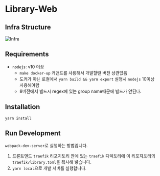 # Library-Web

## Infra Structure

![Infra](/docs/images/infra.png)

## Requirements

- `nodejs`: v10 이상
  - `make docker-up` 커맨드를 사용해서 개발할땐 버전 상관없음
  - 도커가 아닌 로컬에서 `yarn build && yarn export` 실행시 `nodejs` 10이상 사용해야함
  - 8버전에서 빌드시 regex에 있는 group name때문에 빌드가 안된다.

## Installation

```
yarn install
```

## Run Development

`webpack-dev-server`로 실행하는 방법입니다.

1. 프론트엔드 `traefik` 리포지토리 안에 있는 `traefik` 디렉토리에 이
   리포지토리의 `traefik/library.toml`을 복사해 넣습니다.
1. `yarn local`으로 개발 서버를 실행합니다.
